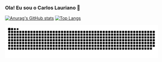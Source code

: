 ### Ola! Eu sou o Carlos Lauriano 👋

[![Anurag's GitHub stats](https://github-readme-stats.vercel.app/api?username=Carloslauriano&show_icons=true&theme=dracula)](https://github.com/Carloslauriano)
[![Top Langs](https://github-readme-stats.vercel.app/api/top-langs/?username=anuraghazra&hide_progress=false&layout=compact&theme=dracula)](https://github.com/Carloslauriano)


![Snake animation](https://github.com/Carloslauriano/Carloslauriano/blob/output/github-snake-dark.svg)

<div>

</div>
